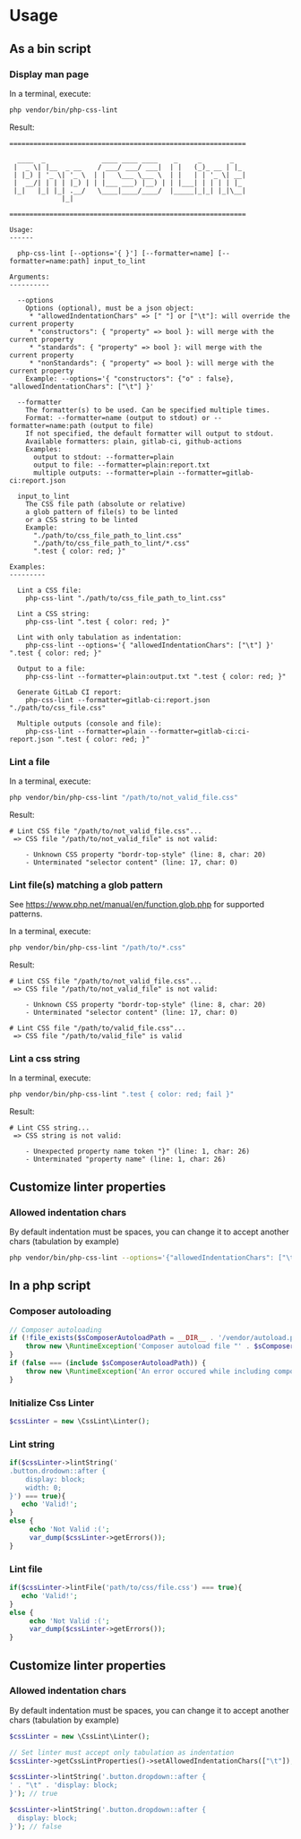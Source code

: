 # Usage

## As a bin script

### Display man page

In a terminal, execute:

```sh
php vendor/bin/php-css-lint
```

Result:

```
===========================================================

  ____  _              ____ ____ ____    _     _       _
 |  _ \| |__  _ __    / ___/ ___/ ___|  | |   (_)_ __ | |_
 | |_) | '_ \| '_ \  | |   \___ \___ \  | |   | | '_ \| __|
 |  __/| | | | |_) | | |___ ___) |__) | | |___| | | | | |_
 |_|   |_| |_| .__/   \____|____/____/  |_____|_|_| |_|\__|
             |_|

===========================================================

Usage:
------

  php-css-lint [--options='{ }'] [--formatter=name] [--formatter=name:path] input_to_lint

Arguments:
----------

  --options
    Options (optional), must be a json object:
     * "allowedIndentationChars" => [" "] or ["\t"]: will override the current property
     * "constructors": { "property" => bool }: will merge with the current property
     * "standards": { "property" => bool }: will merge with the current property
     * "nonStandards": { "property" => bool }: will merge with the current property
    Example: --options='{ "constructors": {"o" : false}, "allowedIndentationChars": ["\t"] }'

  --formatter
    The formatter(s) to be used. Can be specified multiple times.
    Format: --formatter=name (output to stdout) or --formatter=name:path (output to file)
    If not specified, the default formatter will output to stdout.
    Available formatters: plain, gitlab-ci, github-actions
    Examples:
      output to stdout: --formatter=plain
      output to file: --formatter=plain:report.txt
      multiple outputs: --formatter=plain --formatter=gitlab-ci:report.json

  input_to_lint
    The CSS file path (absolute or relative)
    a glob pattern of file(s) to be linted
    or a CSS string to be linted
    Example:
      "./path/to/css_file_path_to_lint.css"
      "./path/to/css_file_path_to_lint/*.css"
      ".test { color: red; }"

Examples:
---------

  Lint a CSS file:
    php-css-lint "./path/to/css_file_path_to_lint.css"

  Lint a CSS string:
    php-css-lint ".test { color: red; }"

  Lint with only tabulation as indentation:
    php-css-lint --options='{ "allowedIndentationChars": ["\t"] }' ".test { color: red; }"

  Output to a file:
    php-css-lint --formatter=plain:output.txt ".test { color: red; }"

  Generate GitLab CI report:
    php-css-lint --formatter=gitlab-ci:report.json "./path/to/css_file.css"

  Multiple outputs (console and file):
    php-css-lint --formatter=plain --formatter=gitlab-ci:ci-report.json ".test { color: red; }"
```

### Lint a file

In a terminal, execute:

```sh
php vendor/bin/php-css-lint "/path/to/not_valid_file.css"
```

Result:

```
# Lint CSS file "/path/to/not_valid_file.css"...
 => CSS file "/path/to/not_valid_file" is not valid:

    - Unknown CSS property "bordr-top-style" (line: 8, char: 20)
    - Unterminated "selector content" (line: 17, char: 0)
```

### Lint file(s) matching a glob pattern

See <https://www.php.net/manual/en/function.glob.php> for supported patterns.

In a terminal, execute:

```sh
php vendor/bin/php-css-lint "/path/to/*.css"
```

Result:

```
# Lint CSS file "/path/to/not_valid_file.css"...
 => CSS file "/path/to/not_valid_file" is not valid:

    - Unknown CSS property "bordr-top-style" (line: 8, char: 20)
    - Unterminated "selector content" (line: 17, char: 0)

# Lint CSS file "/path/to/valid_file.css"...
 => CSS file "/path/to/valid_file" is valid
```

### Lint a css string

In a terminal, execute:

```sh
php vendor/bin/php-css-lint ".test { color: red; fail }"
```

Result:

```
# Lint CSS string...
 => CSS string is not valid:

    - Unexpected property name token "}" (line: 1, char: 26)
    - Unterminated "property name" (line: 1, char: 26)
```

## Customize linter properties

### Allowed indentation chars

By default indentation must be spaces, you can change it to accept another chars (tabulation by example)

```sh
php vendor/bin/php-css-lint --options='{"allowedIndentationChars": ["\t"]}' ".test { color: red; }"
```

## In a php script

### Composer autoloading

```php
// Composer autoloading
if (!file_exists($sComposerAutoloadPath = __DIR__ . '/vendor/autoload.php')) {
    throw new \RuntimeException('Composer autoload file "' . $sComposerAutoloadPath . '" does not exist');
}
if (false === (include $sComposerAutoloadPath)) {
    throw new \RuntimeException('An error occured while including composer autoload file "' . $sComposerAutoloadPath . '"');
}
```

### Initialize Css Linter

```php
$cssLinter = new \CssLint\Linter();
```

### Lint string

```php
if($cssLinter->lintString('
.button.drodown::after {
    display: block;
    width: 0;
}') === true){
   echo 'Valid!';
}
else {
     echo 'Not Valid :(';
     var_dump($cssLinter->getErrors());
}
```

### Lint file

```php
if($cssLinter->lintFile('path/to/css/file.css') === true){
   echo 'Valid!';
}
else {
     echo 'Not Valid :(';
     var_dump($cssLinter->getErrors());
}
```

## Customize linter properties

### Allowed indentation chars

By default indentation must be spaces, you can change it to accept another chars (tabulation by example)

```php
$cssLinter = new \CssLint\Linter();

// Set linter must accept only tabulation as indentation
$cssLinter->getCssLintProperties()->setAllowedIndentationChars(["\t"]);

$cssLinter->lintString('.button.dropdown::after {
' . "\t" . 'display: block;
}'); // true

$cssLinter->lintString('.button.dropdown::after {
  display: block;
}'); // false
```
